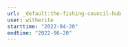 ```yaml
---
url: _default:the-fishing-council-hub
user: witherite
starttime: "2022-04-20"
endtime: "2022-06-20"
---
```

<reserve />